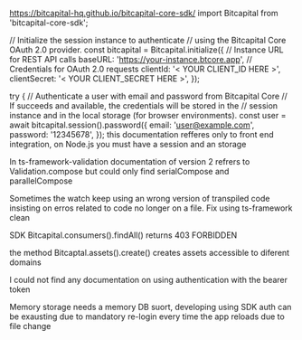 https://bitcapital-hq.github.io/bitcapital-core-sdk/
import Bitcapital from 'bitcapital-core-sdk';

// Initialize the session instance to authenticate
// using the Bitcapital Core OAuth 2.0 provider.
const bitcapital = Bitcapital.initialize({
  // Instance URL for REST API calls
  baseURL: 'https://your-instance.btcore.app',
  // Credentials for OAuth 2.0 requests
  clientId: '< YOUR CLIENT_ID HERE >',
  clientSecret: '< YOUR CLIENT_SECRET HERE >',
});

try {
  // Authenticate a user with email and password from Bitcapital Core
  // If succeeds and available, the credentials will be stored in the 
  // session instance and in the local storage (for browser environments).
  const user = await bitcapital.session().password({
    email: 'user@example.com',
    password: '12345678',
  });
  this documentation refferes only to front end integration, on Node.js you must have a session and an storage

In ts-framework-validation documentation of version 2 refrers to Validation.compose but could only find serialCompose and parallelCompose

Sometimes the watch keep using an wrong version of transpiled code insisting on erros related to code no longer on a file. Fix using ts-framework clean

SDK Bitcapital.consumers().findAll() returns 403 FORBIDDEN

the method Bitcaptal.assets().create() creates assets accessible to diferent domains

I could not find any documentation on using authentication with the bearer token

Memory storage needs a memory DB suort, developing using SDK auth can be exausting due to mandatory re-login every time the app reloads due to file change